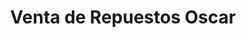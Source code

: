 ---
title: "Venta de Repuestos Oscar"
url: /quezaltepeque/venta-de-repuestos-oscar/
shop: piezas de automóviles
---